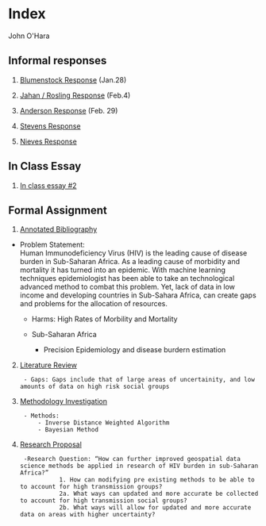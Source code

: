 # Index 

John O'Hara

## Informal responses 

1. [Blumenstock Response](https://jpohara12.github.io/workshop/blumenstock) (Jan.28)

2. [Jahan / Rosling Response](https://jpohara12.github.io/workshop/Jahan) (Feb.4)

3. [Anderson Response](https://jpohara12.github.io/workshop/Anderson) (Feb. 29)

4. [Stevens Response](https://jpohara12.github.io/workshop/Stevens)

5. [Nieves Response](https://jpohara12.github.io/workshop/Nieves) 


## In Class Essay

1. [In class essay #2](https://jpohara12.github.io/workshop/Inclassessay) 

## Formal Assignment

1. [Annotated Bibliography](https://jpohara12.github.io/workshop/Assignment1)

- Problem Statement:  
Human Immunodeficiency Virus (HIV) is the leading cause of disease burden in Sub-Saharan Africa.  As a leading cause of morbidity and mortality it has turned into an epidemic. With machine learning techniques epidemiologist has been able to take an technological advanced method to combat this problem. Yet, lack of data in low income and developing countries in Sub-Sahara Africa, can create gaps and problems for the allocation of resources. 

    - Harms: 
                High Rates of Morbility and Mortality  
  
    
    - Sub-Saharan Africa 
  
  
      - Precision Epidemiology and disease burdern estimation
  
  
2. [Literature Review ](https://jpohara12.github.io/workshop/Assignment2)

        - Gaps: Gaps include that of large areas of uncertainity, and low amounts of data on high risk social groups

3. [Methodology Investigation](https://jpohara12.github.io/workshop/Assignment3)

        - Methods: 
            - Inverse Distance Weighted Algorithm 
            - Bayesian Method

4. [Research Proposal](https://jpohara.github.io/workshop/FinalPaper) 

        -Research Question: “How can further improved geospatial data science methods be applied in research of HIV burden in sub-Saharan Africa?” 
                  1. How can modifying pre existing methods to be able to to account for high transmission groups?  
                  2a. What ways can updated and more accurate be collected to account for high transmission social groups?  
                  2b. What ways will allow for updated and more accurate data on areas with higher uncertainty? 
        
